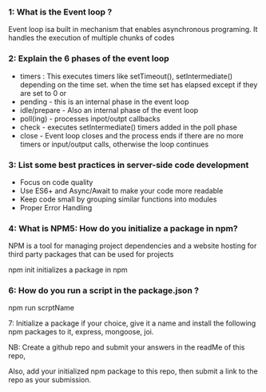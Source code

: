 ### 1: What is the Event loop ?
Event loop isa built in mechanism that enables asynchronous programing. It handles the execution of multiple chunks of codes

### 2: Explain the 6 phases of the event loop
- timers : This executes timers like setTimeout(), setIntermediate() depending on the time set.  when the time set has elapsed except if they are set to 0 or
- pending - this is an internal phase in the event loop
- idle/prepare - Also an internal phase of the event loop
- poll(ing) - processes inpot/outpt callbacks
- check - executes setIntermediate() timers added in the poll phase
- close - Event loop closes and the process ends if there are no more timers or input/output calls, otherwise the loop continues


### 3: List some best practices in server-side code development
- Focus on code quality
- Use ES6+ and Async/Await to make your code more readable
- Keep code small by grouping similar functions into modules
- Proper Error Handling


### 4: What is NPM5: How do you initialize a package in npm?
NPM is a tool for managing project dependencies and a website hosting for third party packages that can be used for projects

npm init initializes a package in npm


### 6: How do you run a script in the package.json ?
npm run scrptName

7: Initialize a package if your choice, give it a name and install the following npm packages to it, express, mongoose, joi.

NB: Create a github repo and submit your answers in the readMe of this repo, 

Also, add your initialized npm package to this repo, then submit a link to the repo as your submission. 